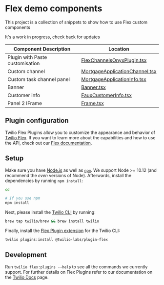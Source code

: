 # Flex demo components
This project is a collection of snippets to show how to use Flex custom components

It's a work in progress, check back for updates



| Component Description           | Location                                                                                          |
| ------------------------------- | ------------------------------------------------------------------------------------------------- |
| Plugin with Paste customisation | [FlexChannelsOnyxPlugin.tsx](/src/FlexChannelsOnyxPlugin.tsx)                                     |
| Custom channel                  | [MortgageApplicationChannel.tsx](/src/channel/MortgageApplication/MortgageApplicationChannel.tsx) |
| Custom task channel panel       | [MortgageApplicationInfo.tsx](/src/channel/MortgageApplication/MortgageApplicationInfo.tsx)       |
| Banner                          | [Banner.tsx](src/components/Banner.tsx)                                                           |
| Customer info                   | [FauxCustomerInfo.tsx](/src/components/FauxCustomerInfo.tsx)                                      |
| Panel 2 IFrame                  | [Frame.tsx](/src/components/Frame.tsx)                                                            |


## Plugin configuration

Twilio Flex Plugins allow you to customize the appearance and behavior of [Twilio Flex](https://www.twilio.com/flex). If you want to learn more about the capabilities and how to use the API, check out our [Flex documentation](https://www.twilio.com/docs/flex).

## Setup

Make sure you have [Node.js](https://nodejs.org) as well as [`npm`](https://npmjs.com). We support Node >= 10.12 (and recommend the _even_ versions of Node). Afterwards, install the dependencies by running `npm install`:

```bash
cd 

# If you use npm
npm install
```

Next, please install the [Twilio CLI](https://www.twilio.com/docs/twilio-cli/quickstart) by running:

```bash
brew tap twilio/brew && brew install twilio
```

Finally, install the [Flex Plugin extension](https://github.com/twilio-labs/plugin-flex/tree/v1-beta) for the Twilio CLI:

```bash
twilio plugins:install @twilio-labs/plugin-flex
```

## Development

Run `twilio flex:plugins --help` to see all the commands we currently support. For further details on Flex Plugins refer to our documentation on the [Twilio Docs](https://www.twilio.com/docs/flex/developer/plugins/cli) page.

